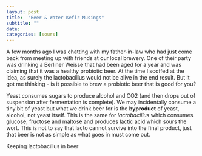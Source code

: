 ```yaml
---
layout: post
title:  "Beer & Water Kefir Musings"
subtitle: ""
date:   
categories: [sours]
---
```


A few months ago I was chatting with my father-in-law who had just come back from meeting up with friends at our local brewery. One of their party was drinking a Berliner Weisse that had been aged for a year and was claiming that it was a healthy probiotic beer. At the time I scoffed at the idea, as surely the lactobacillus would not be alive in the end result. But it got me thinking - is it possible to brew a probiotic beer that is good for you?

Yeast consumes sugars to produce alcohol and CO2 (and then drops out of suspension after fermentation is complete). We may incidentally consume a tiny bit of yeast but what we drink beer for is the **byproduct** of yeast, alcohol, not yeast itself. This is the same for *lactobacillus* which consumes glucose, fructose and maltose and produces lactic acid which sours the wort. This is not to say that lacto cannot survive into the final product, just that beer is not as simple as what goes in must come out.

Keeping lactobacillus in beer
